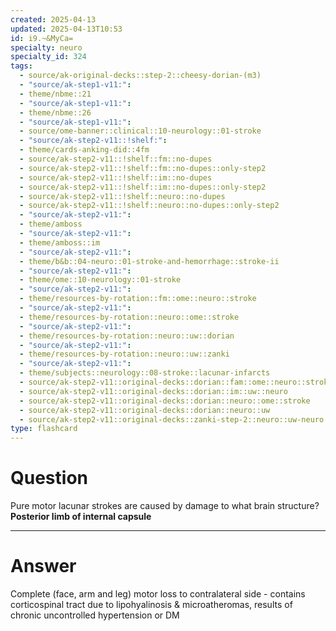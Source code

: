 ```yaml
---
created: 2025-04-13
updated: 2025-04-13T10:53
id: i9.~&MyCa=
specialty: neuro
specialty_id: 324
tags:
  - source/ak-original-decks::step-2::cheesy-dorian-(m3)
  - "source/ak-step1-v11:": 
  - theme/nbme::21
  - "source/ak-step1-v11:": 
  - theme/nbme::26
  - "source/ak-step1-v11:": 
  - source/ome-banner::clinical::10-neurology::01-stroke
  - "source/ak-step2-v11::!shelf:": 
  - theme/cards-anking-did::4fm
  - source/ak-step2-v11::!shelf::fm::no-dupes
  - source/ak-step2-v11::!shelf::fm::no-dupes::only-step2
  - source/ak-step2-v11::!shelf::im::no-dupes
  - source/ak-step2-v11::!shelf::im::no-dupes::only-step2
  - source/ak-step2-v11::!shelf::neuro::no-dupes
  - source/ak-step2-v11::!shelf::neuro::no-dupes::only-step2
  - "source/ak-step2-v11:": 
  - theme/amboss
  - "source/ak-step2-v11:": 
  - theme/amboss::im
  - "source/ak-step2-v11:": 
  - theme/b&b::04-neuro::01-stroke-and-hemorrhage::stroke-ii
  - "source/ak-step2-v11:": 
  - theme/ome::10-neurology::01-stroke
  - "source/ak-step2-v11:": 
  - theme/resources-by-rotation::fm::ome::neuro::stroke
  - "source/ak-step2-v11:": 
  - theme/resources-by-rotation::neuro::ome::stroke
  - "source/ak-step2-v11:": 
  - theme/resources-by-rotation::neuro::uw::dorian
  - "source/ak-step2-v11:": 
  - theme/resources-by-rotation::neuro::uw::zanki
  - "source/ak-step2-v11:": 
  - theme/subjects::neurology::08-stroke::lacunar-infarcts
  - source/ak-step2-v11::original-decks::dorian::fam::ome::neuro::stroke
  - source/ak-step2-v11::original-decks::dorian::im::uw::neuro
  - source/ak-step2-v11::original-decks::dorian::neuro::ome::stroke
  - source/ak-step2-v11::original-decks::dorian::neuro::uw
  - source/ak-step2-v11::original-decks::zanki-step-2::neuro::uw-neuro
type: flashcard
---
```


# Question
Pure motor lacunar strokes are caused by damage to what brain structure?   **Posterior limb of internal capsule**

---

# Answer
Complete (face, arm and leg) motor loss to contralateral side - contains corticospinal tract   due to lipohyalinosis & microatheromas, results of chronic uncontrolled hypertension or DM
